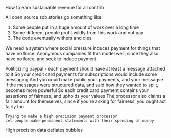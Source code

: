 How to earn sustainable revenue for all contrib

All open source sob stories go something like:

1. Some people put in a huge amount of work over a long time
1. Some different people profit wildly from this work and not pay
1. The code eventually withers and dies

We need a system where social pressure induces payment for things that have no
force. Anonymous companies fit this model well, since they also have no force,
and seek to induce payment.

Politicizing paypal - each payment should have at least a message attached to it
So your credit card payments for subscriptions would include some messaging And
you could make public your payments, and your messagse if the messages were
structured data, and said how they wanted to split, becomes more powerful So
each credit card payment contains your assertions of fairness, and upholds your
values The processor also claims a fair amount for themselves, since if you're
asking for fairness, you ought act fairly too

    Trying to make a high precision payment processor
    Let people make permanent statements with their spending of money

High precision data deflates bubbles
